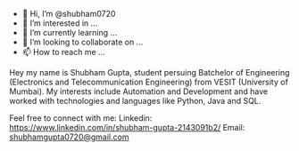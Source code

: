 - 👋 Hi, I’m @shubham0720
- 👀 I’m interested in ...
- 🌱 I’m currently learning ...
- 💞️ I’m looking to collaborate on ...
- 📫 How to reach me ...

Hey my name is Shubham Gupta, student persuing Batchelor of Engineering (Electronics and Telecommunication Engineering) from VESIT (University of Mumbai). My interests include
Automation and Development and have worked with technologies and languages like Python, Java and SQL.

Feel free to connect with me:
Linkedin: https://www.linkedin.com/in/shubham-gupta-2143091b2/
Email: shubhamgupta0720@gmail.com

<!---
shubham0720/shubham0720 is a ✨ special ✨ repository because its `README.md` (this file) appears on your GitHub profile.
You can click the Preview link to take a look at your changes.
--->

